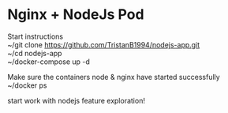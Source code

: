 # Nginx + NodeJs Pod 
Start instructions \
~/git clone https://github.com/TristanB1994/nodejs-app.git \
~/cd nodejs-app \
~/docker-compose up -d 

Make sure the containers node & nginx have started successfully \
~/docker ps 

start work with nodejs feature exploration!
